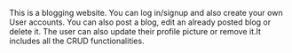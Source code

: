 This is a blogging website. You can log in/signup and also create your own User accounts. You can also post a blog, edit an already posted blog or delete it. The user can also update their profile picture or remove it.It includes all the CRUD functionalities.
